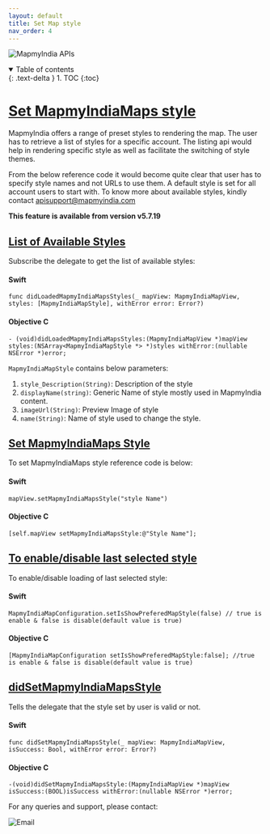 ```yaml
---
layout: default
title: Set Map style
nav_order: 4
---
```


![MapmyIndia APIs](https://www.mapmyindia.com/api/img/mapmyindia-api.png)

<details open markdown="block">
  <summary>
    Table of contents
  </summary>
  {: .text-delta }
1. TOC
{:toc}
</details>


# [Set MapmyIndiaMaps style](#Set-MapmyIndiaMaps-style)

MapmyIndia offers a range of preset styles to rendering the map. The user has to retrieve a list of styles for a specific account. 
The listing api would help in rendering specific style as well as facilitate the switching of style themes. 

From the below reference code it would become quite clear that user has to specify style names and not URLs to use them. 
A default style is set for all account users to start with. 
To know more about available styles, kindly contact apisupport@mapmyindia.com

**This feature is available from version v5.7.19**

## [List of Available Styles](#list-of-available-styles)

Subscribe the delegate to get the list of available styles:

#### Swift
```
func didLoadedMapmyIndiaMapsStyles(_ mapView: MapmyIndiaMapView, styles: [MapmyIndiaMapStyle], withError error: Error?)
```

#### Objective C
```
- (void)didLoadedMapmyIndiaMapsStyles:(MapmyIndiaMapView *)mapView styles:(NSArray<MapmyIndiaMapStyle *> *)styles withError:(nullable NSError *)error;
```

`MapmyIndiaMapStyle` contains below parameters:

 1. `style_Description(String)`: Description of the style
 2. `displayName(string)`: Generic Name of style mostly used in MapmyIndia content.
 3. `imageUrl(String)`: Preview Image of style
 4. `name(String)`: Name of style used to change the style.

## [Set MapmyIndiaMaps Style](#set-mapmyindia-style)
To set MapmyIndiaMaps style reference code is below:
#### Swift
```
mapView.setMapmyIndiaMapsStyle("style Name")
```

#### Objective C
```
[self.mapView setMapmyIndiaMapsStyle:@"Style Name"];
```

## [To enable/disable last selected style](#To-enable-last-selected-style)
To enable/disable loading of last selected style:

#### Swift
```
MapmyIndiaMapConfiguration.setIsShowPreferedMapStyle(false) // true is enable & false is disable(default value is true) 
``` 
#### Objective C
```
[MapmyIndiaMapConfiguration setIsShowPreferedMapStyle:false]; //true is enable & false is disable(default value is true)
```

## [didSetMapmyIndiaMapsStyle](#didSet-MapmyIndiaMaps-Style)
Tells the delegate that the style set by user is valid or not.
#### Swift
```
func didSetMapmyIndiaMapsStyle(_ mapView: MapmyIndiaMapView, isSuccess: Bool, withError error: Error?)
```
#### Objective C
```
-(void)didSetMapmyIndiaMapsStyle:(MapmyIndiaMapView *)mapView isSuccess:(BOOL)isSuccess withError:(nullable NSError *)error;
```


For any queries and support, please contact: 

![Email](https://www.google.com/a/cpanel/mapmyindia.co.in/images/logo.gif?service=google_gsuite)